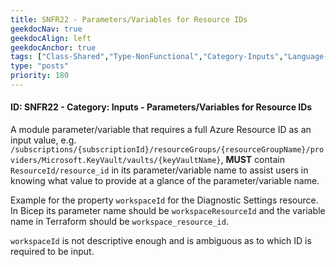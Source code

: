 ```yaml
---
title: SNFR22 - Parameters/Variables for Resource IDs
geekdocNav: true
geekdocAlign: left
geekdocAnchor: true
tags: ["Class-Shared","Type-NonFunctional","Category-Inputs","Language-Shared","Enforcement-MUST","Persona-Owner","Persona-Contributor","Lifecycle-Maintenance"]
type: "posts"
priority: 180
---
```


#### ID: SNFR22 - Category: Inputs - Parameters/Variables for Resource IDs

A module parameter/variable that requires a full Azure Resource ID as an input value, e.g. `/subscriptions/{subscriptionId}/resourceGroups/{resourceGroupName}/providers/Microsoft.KeyVault/vaults/{keyVaultName}`, **MUST** contain `ResourceId/resource_id` in its parameter/variable name to assist users in knowing what value to provide at a glance of the parameter/variable name.

Example for the property `workspaceId` for the Diagnostic Settings resource. In Bicep its parameter name should be `workspaceResourceId` and the variable name in Terraform should be `workspace_resource_id`.

`workspaceId` is not descriptive enough and is ambiguous as to which ID is required to be input.
